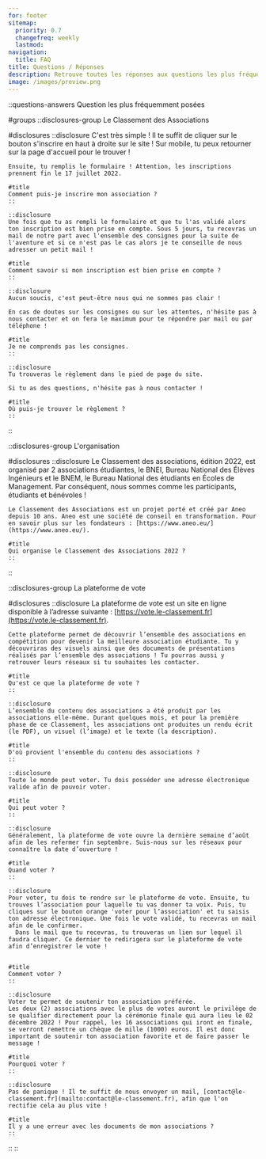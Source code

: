 ```yaml
---
for: footer
sitemap:
  priority: 0.7
  changefreq: weekly
  lastmod:
navigation:
  title: FAQ
title: Questions / Réponses
description: Retrouve toutes les réponses aux questions les plus fréquentes sur le Classement des Associations.
image: /images/preview.png
---
```


::questions-answers
Question les plus fréquemment posées

#groups
  ::disclosures-group
  Le Classement des Associations

  #disclosures
    ::disclosure
    C'est très simple ! Il te suffit de cliquer sur le bouton s'inscrire en haut à droite sur le site ! Sur mobile, tu peux retourner sur la page d'accueil pour le trouver !

    Ensuite, tu remplis le formulaire ! Attention, les inscriptions prennent fin le 17 juillet 2022.

    #title
    Comment puis-je inscrire mon association ?
    ::

    ::disclosure
    Une fois que tu as rempli le formulaire et que tu l'as validé alors ton inscription est bien prise en compte. Sous 5 jours, tu recevras un mail de notre part avec l'ensemble des consignes pour la suite de l'aventure et si ce n'est pas le cas alors je te conseille de nous adresser un petit mail !

    #title
    Comment savoir si mon inscription est bien prise en compte ?
    ::

    ::disclosure
    Aucun soucis, c'est peut-être nous qui ne sommes pas clair !

    En cas de doutes sur les consignes ou sur les attentes, n'hésite pas à nous contacter et on fera le maximum pour te répondre par mail ou par téléphone !

    #title
    Je ne comprends pas les consignes.
    ::

    ::disclosure
    Tu trouveras le règlement dans le pied de page du site.

    Si tu as des questions, n'hésite pas à nous contacter !

    #title
    Où puis-je trouver le règlement ?
    ::
  ::

  ::disclosures-group
  L'organisation

  #disclosures
    ::disclosure
    Le Classement des associations, édition 2022, est organisé par 2 associations étudiantes, le BNEI, Bureau National des Élèves Ingénieurs et le BNEM, le Bureau National des étudiants en Écoles de Management. Par conséquent, nous sommes comme les participants, étudiants et bénévoles !

    Le Classement des Associations est un projet porté et créé par Aneo depuis 10 ans. Aneo est une société de conseil en transformation. Pour en savoir plus sur les fondateurs : [https://www.aneo.eu/](https://www.aneo.eu/).

    #title
    Qui organise le Classement des Associations 2022 ?
    ::
  ::

  ::disclosures-group
  La plateforme de vote

  #disclosures
    ::disclosure
    La plateforme de vote est un site en ligne disponible à l’adresse suivante : [https://vote.le-classement.fr](https://vote.le-classement.fr).

    Cette plateforme permet de découvrir l’ensemble des associations en compétition pour devenir la meilleure association étudiante. Tu y découvriras des visuels ainsi que des documents de présentations réalisés par l’ensemble des associations ! Tu pourras aussi y retrouver leurs réseaux si tu souhaites les contacter.

    #title
    Qu'est ce que la plateforme de vote ?
    ::

    ::disclosure
    L’ensemble du contenu des associations a été produit par les associations elle-même. Durant quelques mois, et pour la première phase de ce Classement, les associations ont produites un rendu écrit (le PDF), un visuel (l’image) et le texte (la description).

    #title
    D'où provient l'ensemble du contenu des associations ?
    ::

    ::disclosure
    Toute le monde peut voter. Tu dois posséder une adresse électronique valide afin de pouvoir voter.

    #title
    Qui peut voter ?
    ::

    ::disclosure
    Généralement, la plateforme de vote ouvre la dernière semaine d’août afin de les refermer fin septembre. Suis-nous sur les réseaux pour connaître la date d’ouverture !

    #title
    Quand voter ?
    ::

    ::disclosure
    Pour voter, tu dois te rendre sur le plateforme de vote. Ensuite, tu trouves l’association pour laquelle tu vas donner ta voix. Puis, tu cliques sur le bouton orange 'voter pour l’association' et tu saisis ton adresse électronique. Une fois le vote validé, tu recevras un mail afin de le confirmer.
      Dans le mail que tu recevras, tu trouveras un lien sur lequel il faudra cliquer. Ce dernier te redirigera sur le plateforme de vote afin d’enregistrer le vote !


    #title
    Comment voter ?
    ::

    ::disclosure
    Voter te permet de soutenir ton association préférée.
    Les deux (2) associations avec le plus de votes auront le privilège de se qualifier directement pour la cérémonie finale qui aura lieu le 02 décembre 2022 ! Pour rappel, les 16 associations qui iront en finale, se verront remettre un chèque de mille (1000) euros. Il est donc important de soutenir ton association favorite et de faire passer le message !

    #title
    Pourquoi voter ?
    ::

    ::disclosure
    Pas de panique ! Il te suffit de nous envoyer un mail, [contact@le-classement.fr](mailto:contact@le-classement.fr), afin que l'on rectifie cela au plus vite !

    #title
    Il y a une erreur avec les documents de mon associations ?
    ::
  ::
::
